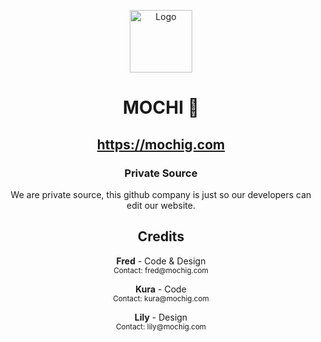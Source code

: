 <p align="center">
  <img src="https://mochig.com/icon.png" alt="Logo" width="100" height="100">
</p>

<h1 align="center">MOCHI 🎄</h1>

<h2 align="center"><a href="https://mochig.com">https://mochig.com</a></h2>

<h3 align="center">Private Source</h3>
  <p align="center">
    We are private source, this github company is just so our developers can edit our website.
</p>

<h2 align="center">Credits</h2>

<p align="center">
  <b>Fred</b> - Code & Design<br>
  <small>Contact: fred@mochig.com</small>
</p>

<p align="center">
  <b>Kura</b> - Code<br>
  <small>Contact: kura@mochig.com</small>
</p>


<p align="center">
  <b>Lily</b> - Design<br>
  <small>Contact: lily@mochig.com</small>
</p>


